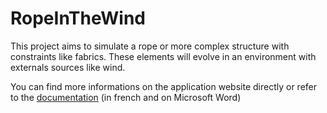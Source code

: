 # RopeInTheWind
This project aims to simulate a rope or more complex structure with constraints like fabrics. These elements will evolve in an environment with externals sources like wind.

You can find more informations on the application website directly or refer to the [documentation](https://github.com/Maering/RopeInTheWind/blob/master/ficheMiniProjetAlgoNum.docx) (in french and on Microsoft Word)
